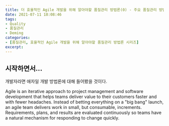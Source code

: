 ```yaml
---
title: 더 효율적인 Agile 개발을 위해 알아야할 품질관리 방법론(0) - 주요 품질관리 방법론
date: 2021-07-11 18:08:46
tags: 
- Quality
- 품질관리
- Deming
categories: 
- [품질관리, 효율적인 Agile 개발을 위해 알아야할 품질관리 방법론 시리즈]
excerpt: 
---
```


## 시작하면서...

개발자라면 애자일 개발 방법론에 대해 들어봤을 것이다.

Agile is an iterative approach to project management and software development that helps teams deliver value to their customers faster and with fewer headaches. Instead of betting everything on a "big bang" launch, an agile team delivers work in small, but consumable, increments. Requirements, plans, and results are evaluated continuously so teams have a natural mechanism for responding to change quickly.

